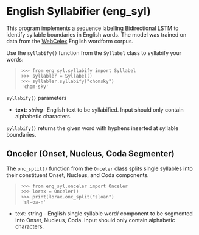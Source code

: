 ﻿# English Syllabifier (eng_syl)
This program implements a sequence labelling Bidirectional LSTM to identify syllable boundaries in English words. The model was trained on data from the  [WebCelex](http://celex.mpi.nl/) English wordform corpus.

Use the `syllabify()` function from the `Syllabel` class to syllabify your words:

>     >>> from eng_syl.syllabify import Syllabel
>     >>> syllabler = Syllabel()
>     >>> syllabler.syllabify("chomsky")
>     'chom-sky'

`syllabify()` parameters

 - **text**: *string*- English text to be syllabified. Input should only contain alphabetic characters.

`syllabify()` returns the given word with hyphens inserted at syllable boundaries.

## Onceler (Onset, Nucleus, Coda Segmenter)

The `onc_split()` function from the  `Onceler` class splits single syllables into their constituent Onset, Nucleus, and Coda components.

>     >>> from eng_syl.onceler import Onceler
>     >>> lorax = Onceler()
>     >>> print(lorax.onc_split("sloan")
>     'sl-oa-n'

 - text: string - English single syllable word/ component to be segmented into Onset, Nucleus, Coda. Input should only contain alphabetic characters.


